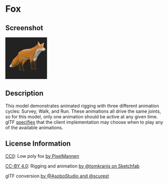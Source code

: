 # Fox

## Screenshot

![screenshot](screenshot/screenshot.jpg)

## Description

This model demonstrates animated rigging with three different animation cycles: Survey, Walk, and Run. These animations all drive the same
joints, so for this model, only one animation should be active at any given time.
glTF [specifies](https://github.com/KhronosGroup/glTF/tree/master/specification/2.0#animations) that the client implementation may choose
when to play any of the available animations.

## License Information

[CC0](https://creativecommons.org/publicdomain/zero/1.0/): Low poly fox [by PixelMannen](https://opengameart.org/content/fox-and-shiba)

[CC-BY 4.0](https://creativecommons.org/licenses/by/4.0/): Rigging and
animation [by @tomkranis on Sketchfab](https://sketchfab.com/models/371dea88d7e04a76af5763f2a36866bc)

glTF conversion [by @AsoboStudio and @scurest](https://github.com/KhronosGroup/glTF-Sample-Models/pull/150#issuecomment-406300118)
